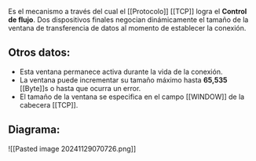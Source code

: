 Es el mecanismo a través del cual el [[Protocolo]] [[TCP]] logra el **Control de flujo**. Dos dispositivos finales negocian dinámicamente el tamaño de la ventana de transferencia de datos al momento de establecer la conexión. 


## Otros datos:
- Esta ventana permanece activa durante la vida de la conexión.
- La ventana puede incrementar su tamaño máximo hasta **65,535** [[Byte]]s o hasta que ocurra un error.
- El tamaño de la ventana se especifica en el campo [[WINDOW]] de la cabecera [[TCP]]. 

## Diagrama:
![[Pasted image 20241129070726.png]]
